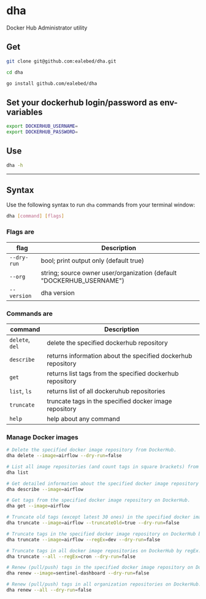 # dha

Docker Hub Administrator utility

## Get

```bash
git clone git@github.com:ealebed/dha.git
```

```bash
cd dha
```

```bash
go install github.com/ealebed/dha
```

## Set your dockerhub login/password as env-variables
```bash
export DOCKERHUB_USERNAME=
export DOCKERHUB_PASSWORD=
```

## Use

```bash
dha -h
```

---

## Syntax

Use the following syntax to run `dha` commands from your terminal window:

```bash
dha [command] [flags]
```

### Flags are

| flag | Description |
| ----------- | ------------ |
| `--dry-run` | bool; print output only (default true) |
| `--org` | string; source owner user/organization (default "DOCKERHUB_USERNAME") |
| `--version` | dha version |

### Commands are

| command | Description |
| ----------- | ------------ |
| `delete`, `del` | delete the specified dockerhub repository |
| `describe` | returns information about the specified dockerhub repository |
| `get` | returns list tags from the specified dockerhub repository |
| `list`, `ls` | returns list of all dockeruhub repositories |
| `truncate` | truncate tags in the specified docker image repository |
| `help` | help about any command |

### Manage Docker images

```bash
# Delete the specified docker image repository from DockerHub.
dha delete --image=airflow --dry-run=false

# List all image repositories (and count tags in square brackets) from DockerHub.
dha list

# Get detailed information about the specified docker image repository on DockerHub.
dha describe --image=airflow

# Get tags from the specified docker image repository on DockerHub.
dha get --image=airflow

# Truncate old tags (except latest 30 ones) in the specified docker image repository on DockerHub.
dha truncate --image=airflow --truncateOld=true --dry-run=false

# Truncate tags in the specified docker image repository on DockerHub by regEx.
dha truncate --image=airflow --regEx=dev --dry-run=false

# Truncate tags in all docker image repositories on DockerHub by regEx.
dha truncate --all --regEx=cron --dry-run=false

# Renew (pull/push) tags in the specified docker image repository on DockerHub.
dha renew --image=sentinel-dashboard --dry-run=false

# Renew (pull/push) tags in all organization repositories on DockerHub.
dha renew --all --dry-run=false
```
